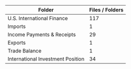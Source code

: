 | Folder                            |   Files / Folders |
|-----------------------------------|-------------------|
| U.S. International Finance        |               117 |
| Imports                           |                 1 |
| Income Payments & Receipts        |                29 |
| Exports                           |                 1 |
| Trade Balance                     |                 1 |
| International Investment Position |                34 |
